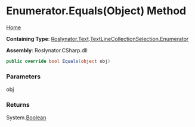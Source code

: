 # Enumerator\.Equals\(Object\) Method

[Home](../../../../../README.md)

**Containing Type**: [Roslynator.Text](../../../README.md)\.[TextLineCollectionSelection.Enumerator](../README.md)

**Assembly**: Roslynator\.CSharp\.dll

```csharp
public override bool Equals(object obj)
```

### Parameters

obj



### Returns

System\.[Boolean](https://docs.microsoft.com/en-us/dotnet/api/system.boolean)

